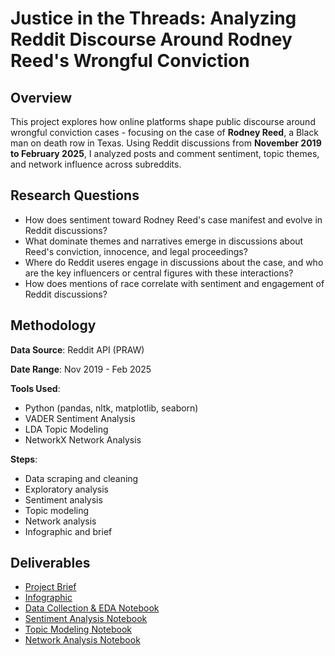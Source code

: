 # Justice in the Threads: Analyzing Reddit Discourse Around Rodney Reed's Wrongful Conviction

## Overview
This project explores how online platforms shape public discourse around wrongful conviction cases - focusing on the case of **Rodney Reed**, a Black man on death row in Texas. Using Reddit discussions from **November 2019 to February 2025**, I analyzed posts and comment sentiment, topic themes, and network influence across subreddits.

## Research Questions
- How does sentiment toward Rodney Reed's case manifest and evolve in Reddit discussions?
- What dominate themes and narratives emerge in discussions about Reed's conviction, innocence, and legal proceedings?
- Where do Reddit useres engage in discussions about the case, and who are the key influencers or central figures with these interactions?
- How does mentions of race correlate with sentiment and engagement of Reddit discussions?

## Methodology
**Data Source**: Reddit API (PRAW)

**Date Range**: Nov 2019 - Feb 2025

**Tools Used**:
- Python (pandas, nltk, matplotlib, seaborn)
- VADER Sentiment Analysis
- LDA Topic Modeling
- NetworkX Network Analysis

**Steps**:
- Data scraping and cleaning
- Exploratory analysis
- Sentiment analysis
- Topic modeling
- Network analysis
- Infographic and brief

## Deliverables
- [Project Brief](./report/RodneyReed_Brief.pdf)
- [Infographic](./infographic/Reed_infographic.pdf)
- [Data Collection & EDA Notebook](./notebooks/01_data_collection.ipynb)
- [Sentiment Analysis Notebook](./notebooks/02_sentiment_analysis.ipynb)
- [Topic Modeling Notebook](./notebooks/03_topic_modeling.ipynb)
- [Network Analysis Notebook](.notebooks/04_network_analysis.ipynb)
